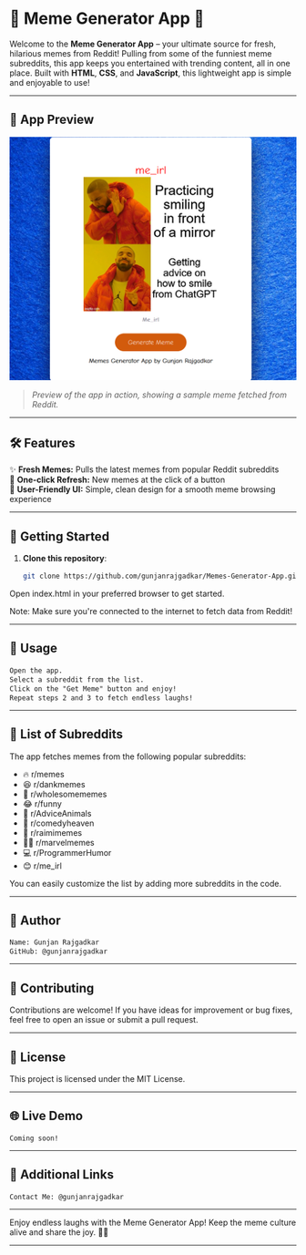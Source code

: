 # 🎉 Meme Generator App 🎉

Welcome to the **Meme Generator App** – your ultimate source for fresh, hilarious memes from Reddit! Pulling from some of the funniest meme subreddits, this app keeps you entertained with trending content, all in one place. Built with **HTML**, **CSS**, and **JavaScript**, this lightweight app is simple and enjoyable to use!

---

## 📸 App Preview

![Meme Generator Preview](Meme_Generator_App_Preview.png)

> _Preview of the app in action, showing a sample meme fetched from Reddit._

---

## 🛠 Features

✨ **Fresh Memes:** Pulls the latest memes from popular Reddit subreddits  
🔄 **One-click Refresh:** New memes at the click of a button  
🎨 **User-Friendly UI:** Simple, clean design for a smooth meme browsing experience  

---

## 🚀 Getting Started

1. **Clone this repository**:
   ```bash
   git clone https://github.com/gunjanrajgadkar/Memes-Generator-App.git

Open index.html in your preferred browser to get started.

Note: Make sure you're connected to the internet to fetch data from Reddit!

---

## 📝 Usage

    Open the app.
    Select a subreddit from the list.
    Click on the "Get Meme" button and enjoy!
    Repeat steps 2 and 3 to fetch endless laughs!

---

## 📑 List of Subreddits

The app fetches memes from the following popular subreddits:

- 🔥 r/memes
- 😆 r/dankmemes
- 🌸 r/wholesomememes
- 😂 r/funny
- 🐶 r/AdviceAnimals
- 👼 r/comedyheaven
- 🦸 r/raimimemes
- 🦸‍♂️ r/marvelmemes
- 💻 r/ProgrammerHumor
- 😊 r/me_irl

You can easily customize the list by adding more subreddits in the code.

---

## 👤 Author

    Name: Gunjan Rajgadkar
    GitHub: @gunjanrajgadkar

---

## 🤝 Contributing

Contributions are welcome! If you have ideas for improvement or bug fixes, feel free to open an issue or submit a pull request.

---

## 📄 License

This project is licensed under the MIT License.

---

## 🌐 Live Demo

    Coming soon!

---

## 🔗 Additional Links

    Contact Me: @gunjanrajgadkar

---


Enjoy endless laughs with the Meme Generator App! Keep the meme culture alive and share the joy. 🎉😂

---
